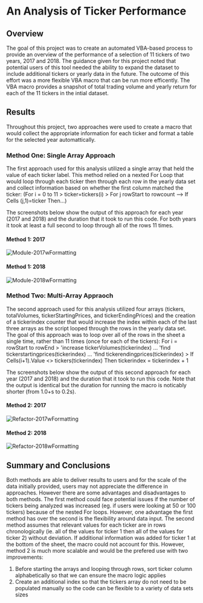 # An Analysis of Ticker Performance

## Overview
The goal of this project was to create an automated VBA-based process to provide an overview of the performance of a selection of 11 tickers of two years, 2017 and 2018. The guidance given for this project noted that potential users of this tool needed the ability to expand the dataset to include additional tickers or yearly data in the future. The outcome of this effort was a more flexible VBA macro that can be run more efficently. The VBA macro provides a snapshot of total trading volume and yearly return for each of the 11 tickers in the intial dataset.

## Results
Throughout this project, two approaches were used to create a macro that would collect the appropriate information for each ticker and format a table for the selected year automattically.

### Method One: Single Array Approach
The first approach used for this analysis utilized a single array that held the value of each ticker label. This method relied on a nexted For Loop that would loop through each ticker then through each row in the yearly data set and collect information based on whether the first column matched the ticker: (For i = 0 to 11 > ticker=tickers(i) > For j rowStart to rowcount --> If Cells (j,1)=ticker Then...)

The screenshots below show the output of this approach for each year (2017 and 2018) and the duration that it took to run this code. For both years it took at least a full second to loop through all of the rows 11 times.

#### Method 1: 2017
![Module-2017wFormatting](https://user-images.githubusercontent.com/81983110/116317134-f13ea880-a780-11eb-877d-8a2660b6914a.png)
#### Method 1: 2018
![Module-2018wFormatting](https://user-images.githubusercontent.com/81983110/116316994-c05e7380-a780-11eb-968b-08110a3b6f47.png)

### Method Two: Multi-Array Appraoch
The second approach used for this analysis utilized four arrays (tickers, totalVolumes, tickerStartingPrices, and tickerEndingPrices) and the creation of a tickerindex counter that would increase the index within each of the last three arrays as the script looped through the rows in the yearly data set. The goal of this approach was to loop over all of the rows in the sheet a single time, rather than 11 times (once for each of the tickers): For i = rowStart to rowEnd > 'increase tickerVolumes(tickerindex) ... 'find tickerstartingprices(tickerindex) ... 'find tickerendingprices(tickerindex) > If Cells(i+1).Value <> tickers(tickerindex) Then tickerindex = tickerindex + 1

The screenshots below show the output of this second approach for each year (2017 and 2018) and the duration that it took to run this code. Note that the output is identical but the duration for running the macro is noticably shorter (from 1.0+s to 0.2s). 

#### Method 2: 2017
![Refactor-2017wFormatting](https://user-images.githubusercontent.com/81983110/116316998-c18fa080-a780-11eb-952d-2cad2d7d91c7.png)
#### Method 2: 2018
![Refactor-2018wFormatting](https://user-images.githubusercontent.com/81983110/116316999-c18fa080-a780-11eb-88dd-c7c6622809d2.png)

## Summary and Conclusions
Both methods are able to deliver results to users and for the scale of the data initially provided, users may not appreciate the difference in approaches. However there are some advantages and disadvantages to both methods. The first method could face potential issues if the number of tickers being analyzed was increased (eg. if users were looking at 50 or 100 tickers) because of the nested For loops. However, one advantage the first method has over the second is the flexibility around data input. The second method assumes that relevant values for each ticker are in rows chronologically (ie. all of the values for ticker 1 then all of the values for ticker 2) without deviation. If additional information was added for ticker 1 at the bottom of the sheet, the macro could not account for this. However, method 2 is much more scalable and would be the prefered use with two improvements:

1) Before starting the arrays and looping through rows, sort ticker column alphabetically so that we can ensure the macro logic applies
2) Create an additional index so that the tickers array do not need to be populated manually so the code can be flexible to a variety of data sets sizes
